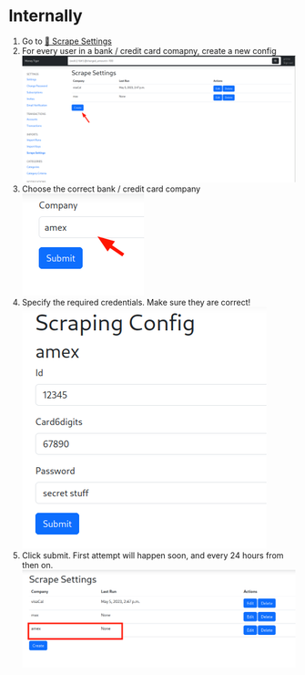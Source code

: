 # Internally

1. Go to [🐯  Scrape Settings ](https://www.money-tiger.tech/imports/scrape_settings)
2. For every user in a bank / credit card comapny, create a new config  
    ![](img/scrape-list.png)
3. Choose the correct bank / credit card company  
    ![](img/scrape-company.png)
4. Specify the required credentials. Make sure they are correct!  
    ![](img/scrape-credentials.png)
5. Click submit. First attempt will happen soon, and every 24 hours from then on.  
    ![](img/scrape-list2.png)
